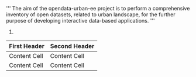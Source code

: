 '''
The aim of the opendata-urban-ee project is to perform a comprehensive inventory of open datasets, related to urban landscape, for the further purpose of developing interactive data-based applications. 
'''

1. 




| First Header  | Second Header |
| ------------- | ------------- |
| Content Cell  | Content Cell  |
| Content Cell  | Content Cell  |
